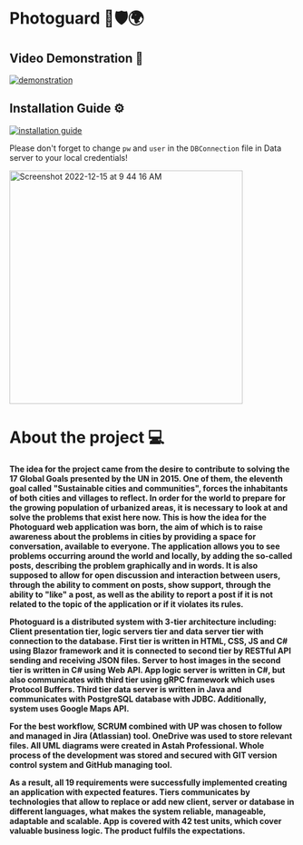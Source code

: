 # Photoguard 📸🛡️🌍

## Video Demonstration 🎥
[![demonstration](http://img.youtube.com/vi/C30rRv6DrDk/1.jpg)](https://youtu.be/C30rRv6DrDk)

## Installation Guide ⚙️
[![installation guide](http://img.youtube.com/vi/N2tlu5Jvgug/1.jpg)](https://youtu.be/N2tlu5Jvgug)

Please don't forget to change `pw` and `user` in the `DBConnection` file in Data server to your local credentials!

<img width="411" alt="Screenshot 2022-12-15 at 9 44 16 AM" src="https://user-images.githubusercontent.com/62465860/207813525-8c9bab39-8705-49bf-999c-6db4792b915e.png">

# About the project 💻
  <b>The idea for the project came from the desire to contribute to solving the 17 Global Goals presented by the UN in 2015. One of them, the eleventh goal called "Sustainable cities and communities", forces the inhabitants of both cities and villages to reflect. In order for the world to prepare for the growing population of urbanized areas, it is necessary to look at and solve the problems that exist here now. This is how the idea for the Photoguard web application was born, the aim of which is to raise awareness about the problems in cities by providing a space for conversation, available to everyone. The application allows you to see problems occurring around the world and locally, by adding the so-called posts, describing the problem graphically and in words. It is also supposed to allow for open discussion and interaction between users, through the ability to comment on posts, show support, through the ability to "like" a post, as well as the ability to report a post if it is not related to the topic of the application or if it violates its rules.

  Photoguard is a distributed system with 3-tier architecture including: Client presentation tier, logic servers tier and data server tier with connection to the database. First tier is written in HTML, CSS, JS and C# using Blazor framework and it is connected to second tier by RESTful API sending and receiving JSON files. Server to host images in the second tier is written in C# using Web API. App logic server is written in C#, but also communicates with third tier using gRPC framework which uses Protocol Buffers. Third tier data server is written in Java and communicates with PostgreSQL database with JDBC. Additionally, system uses Google Maps API.
  
  For the best workflow, SCRUM combined with UP was chosen to follow and managed in Jira (Atlassian) tool. OneDrive was used to store relevant files. All UML diagrams were created in Astah Professional. Whole process of the development was stored and secured with GIT version control system and GitHub managing tool.

  As a result, all 19 requirements were successfully implemented creating an application with expected features. Tiers communicates by technologies that allow to replace or add new client, server or database in different languages, what makes the system reliable, manageable, adaptable and scalable. App is covered with 42 test units, which cover valuable business logic. The product fulfils the expectations.	<b>
